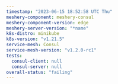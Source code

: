 ```yaml
---
timestamp: "2023-06-15 18:52:58 UTC Thu"
meshery-component: meshery-consul
meshery-component-version: edge
meshery-server-version: "*name"
k8s-distro: minikube
k8s-version: "v1.21.5"
service-mesh: Consul
service-mesh-version: "v1.2.0-rc1"
tests:
  consul-client: null
  consul-server: null
overall-status: "failing"
---
```

